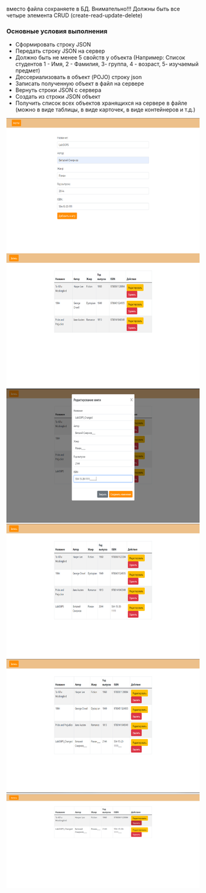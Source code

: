 вместо файла сохраняете в БД. Внимательно!!! Должны быть все четыре элемента CRUD (create-read-update-delete)

### Основные условия выполнения

- Сформировать строку JSON
- Передать строку JSON на сервер
- Должно быть не менее 5 свойств у объекта (Например: Список студентов 1 - Имя, 2 - Фамилия,  3- группа, 4 - возраст,  5- изучаемый предмет)
- Дессериализовать в объект (POJO) строку json
- Записать полученную объект в файл на сервере
- Вернуть строки JSON с сервера
- Создать из строки JSON объект
- Получить список всех объектов хранящихся на сервере в файле (можно в виде таблицы, в виде карточек, в виде контейнеров и т.д.)

<img src="Добавление.png" width="650" height="350">
<img src="Список1.png" width="650" height="350">
<img src="Редактирование.png" width="650" height="350">
<img src="Список2.png" width="650" height="350">
<img src="Список3.png" width="650" height="350">
<img src="Удаление.png">
